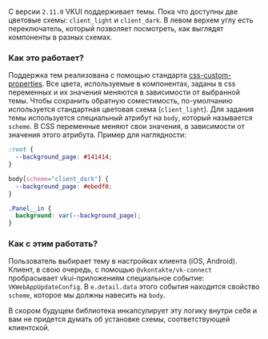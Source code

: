 С версии `2.11.0` VKUI поддерживает темы. Пока что доступны две цветовые схемы: `client_light` и `client_dark`.
В левом верхем углу есть переключатель, который позволяет посмотреть, как выглядят компоненты в разных
схемах.

### Как это работает?
Поддержка тем реализована с помощью стандарта
[css-custom-properties](https://developer.mozilla.org/en-US/docs/Web/CSS/--*). Все цвета, используемые в
компонентах, заданы в css переменных и их значения меняются в зависимости от выбранной темы. Чтобы сохранить обратную
соместимость, по-умолчанию используется стандартная цветовая схема (`client_light`).
Для задания темы используется специальный атрибут на `body`, который называется `scheme`. В CSS переменные меняют
свои значения, в зависимости от значения этого атрибута. Пример для наглядности:

```css static
:root {
  --background_page: #141414;
}

body[scheme="client_dark"] {
  --background_page: #ebedf0;
}

.Panel__in {
  background: var(--background_page);
}

```

### Как с этим работать?
Пользователь выбирает тему в настройках клиента (iOS, Android). Клиент, в свою очередь, с помощью
`@vkontakte/vk-connect` пробрасывает vkui-приложениям специальное событие: `VKWebAppUpdateConfig`.
В `e.detail.data` этого события находится свойство `scheme`, которое мы должны навесить на `body`.

В скором будущем библиотека инкапсулирует эту логику внутри себя и вам не придется думать об установке схемы,
соответствующей клиентской.
